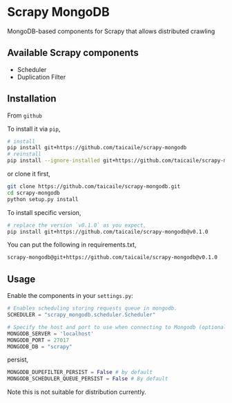 # Scrapy MongoDB

MongoDB-based components for Scrapy that allows distributed crawling

## Available Scrapy components

* Scheduler
* Duplication Filter

## Installation

From `github`

To install it via `pip`,

```bash
# install
pip install git+https://github.com/taicaile/scrapy-mongodb
# reinstall
pip install --ignore-installed git+https://github.com/taicaile/scrapy-mongodb
```

or clone it first,

```bash
git clone https://github.com/taicaile/scrapy-mongodb.git
cd scrapy-mongodb
python setup.py install
```

To install specific version,

```bash
# replace the version `v0.1.0` as you expect,
pip install git+https://github.com/taicaile/scrapy-mongodb@v0.1.0
```

You can put the following in requirements.txt,

```bash
scrapy-mongodb@git+https://github.com/taicaile/scrapy-mongodb@v0.1.0
```

## Usage

Enable the components in your `settings.py`:

```python
# Enables scheduling storing requests queue in mongodb.
SCHEDULER = "scrapy_mongodb.scheduler.Scheduler"

# Specify the host and port to use when connecting to Mongodb (optional).
MONGODB_SERVER = 'localhost'
MONGODB_PORT = 27017
MONGODB_DB = "scrapy"
```

persist,

```python
MONGODB_DUPEFILTER_PERSIST = False # by default
MONGODB_SCHEDULER_QUEUE_PERSIST = False # By default
```

Note this is not suitable for distribution currently.
